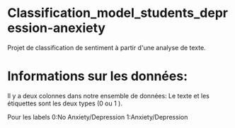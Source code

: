 # Classification_model_students_depression-anexiety
Projet de classification de sentiment à partir d'une analyse de texte.
# Informations sur les données: 
Il y a deux colonnes dans notre ensemble de données: Le texte et les étiquettes sont les deux types (0 ou 1 ).

Pour les labels 
0:No Anxiety/Depression
1:Anxiety/Depression

